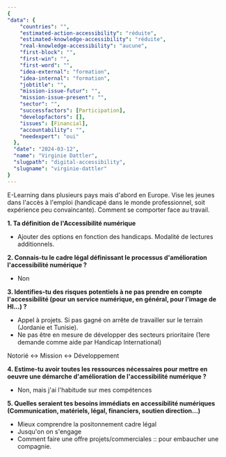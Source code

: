 ```yaml
---
{
"data": {
    "countries": "",
    "estimated-action-accessibility": "réduite",
    "estimated-knowledge-accessibility": "réduite",
    "real-knowledge-accessibility": "aucune",
    "first-block": "",
    "first-win": "",
    "first-word": "",
    "idea-external": "formation",
    "idea-internal": "formation",
    "jobtitle": "",
    "mission-issue-futur": "",
    "mission-issue-present": "",
    "sector": "",
    "successfactors": [Participation],
    "developfactors": [],
    "issues": [Financial],
    "accountability": "",
    "needexpert": "oui"
  },
  "date": "2024-03-12",
  "name": "Virginie Dattler",
  "slugpath": "digital-accessibility",
  "slugname": "virginie-dattler"
}
---
```



E-Learning dans plusieurs pays mais d'abord en Europe.
Vise les jeunes dans l'accès à l'emploi (handicapé dans le monde professionnel, soit expérience peu convaincante).
Comment se comporter face au travail.

**1. Ta définition de l'Accessibilité numérique**

 - Ajouter des options en fonction des handicaps. Modalité de lectures additionnels.

**2. Connais-tu le cadre légal définissant le processus d'amélioration l'accessibilité numérique ?**

 - Non 

**3. Identifies-tu des risques potentiels à ne pas prendre en compte l'accessibilité (pour un service numérique, en général, pour l'image de HI...) ?**

 - Appel à projets. Si pas gagné on arrête de travailler sur le terrain (Jordanie et Tunisie). 
 - Ne pas être en mesure de développer des secteurs prioritaire (1ere demande comme aide par Handicap International)

 Notorié <-> Mission <-> Développement 

**4. Estime-tu avoir toutes les ressources nécessaires pour mettre en oeuvre une démarche d'amélioration de l'accessibilité numérique ?**

 - Non, mais j'ai l'habitude sur mes compétences

**5. Quelles seraient tes besoins immédiats en accessibilité numériques (Communication, matériels, légal, financiers, soutien direction...)**

 - Mieux comprendre la positonnement cadre légal
 - Jusqu'on on s'engage
 - Comment faire une offre projets/commerciales :: pour embaucher une compagnie.